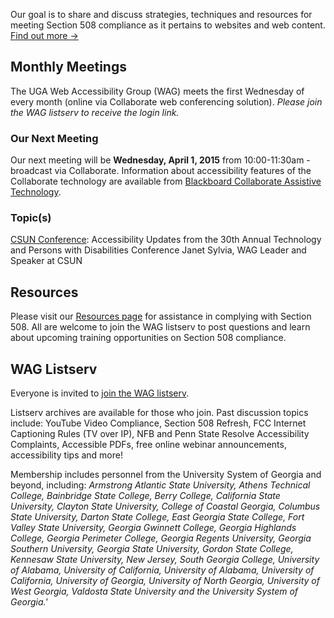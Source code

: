 Our goal is to share and discuss strategies, techniques and resources for meeting Section 508 compliance as it pertains to websites and web content. [Find out more →](/about)

##  Monthly Meetings

The UGA Web Accessibility Group (WAG) meets the first Wednesday of every month (online via Collaborate web conferencing solution).
_Please join the WAG listserv to receive the login link._

###  Our Next Meeting

Our next meeting will be **Wednesday, April 1, 2015** from 10:00-11:30am - broadcast via Collaborate. Information about accessibility features of the Collaborate technology are available from [Blackboard Collaborate Assistive Technology](http://www.blackboard.com/Platforms/Collaborate/Products/Blackboard-Collaborate/Web-Conferencing/Accessibility.aspx).

###  Topic(s)

[CSUN Conference](http://www.csun.edu/cod/conference/2015/sessions/index.php/public/website_pages/view/1): Accessibility Updates from the 30th Annual Technology and Persons with Disabilities Conference
Janet Sylvia, WAG Leader and Speaker at CSUN


##  Resources

Please visit our [Resources page](/resources) for assistance in complying with Section 508. All are welcome to join the WAG listserv to post questions and learn about upcoming training opportunities on Section 508 compliance.

##  WAG Listserv

Everyone is invited to [join the WAG listserv](http://www.listserv.uga.edu/archives/wag.html).

Listserv archives are available for those who join. Past discussion topics include: YouTube Video Compliance, Section 508 Refresh, FCC Internet Captioning Rules (TV over IP), NFB and Penn State Resolve Accessibility Complaints, Accessible PDFs, free online webinar announcements, accessibility tips and more!

Membership includes personnel from the University System of Georgia and beyond, including: _Armstrong Atlantic State University, Athens Technical College, Bainbridge State College, Berry College, California State University, Clayton State University, College of Coastal Georgia, Columbus State University, Darton State College, East Georgia State College, Fort Valley State University, Georgia Gwinnett College, Georgia Highlands College, Georgia Perimeter College, Georgia Regents University, Georgia Southern University, Georgia State University, Gordon State College, Kennesaw State University, New Jersey, South Georgia College, University of Alabama, University of California, University of Alabama, University of California, University of Georgia, University of North Georgia, University of West Georgia, Valdosta State University and the University System of Georgia.'_
